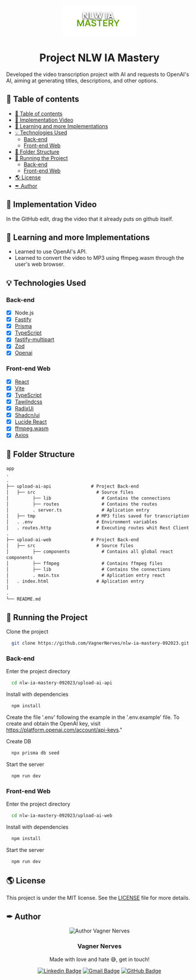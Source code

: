 <p align="center">
  <img width="200px" alt="Project NLW IA Mastery" title="Project NLW IA Mastery Logo" src="./.gihub/logo.svg" />
  
  <h1 align="center">Project NLW IA Mastery</h1>

  <!-- <p align="center">
    🔗 <a href="https://URLThisProject.com">https://URLThisProject.com</a> 🔗
  </p>   -->

Developed the video transcription project with AI and requests to OpenAI's AI, aiming at generating titles, descriptions, and other options.

</p>

## 🧭 Table of contents

- [🧭 Table of contents](#-table-of-contents)
- [🎥 Implementation Video](#-implementation-video)
- [👏 Learning and more Implementations](#-learning-and-more-implementations)
- [💡 Technologies Used](#-technologies-used)
  - [Back-end](#back-end)
  - [Front-end Web](#front-end-web)
- [📂 Folder Structure](#-folder-structure)
- [🚀 Running the Project](#-running-the-project)
  - [Back-end](#back-end-1)
  - [Front-end Web](#front-end-web-1)
- [🌎 License](#-license)
- [✒ Author](#-author)

## 🎥 Implementation Video

In the GitHub edit, drag the video that it already puts on github itself.

<!-- ## 🎨 Layout

Layout developed by [Name](https://www.instagram.com/urlName/)

[![Layout in Figma](https://github.com/VagnerNerves/default-readme/blob/main/assets/layout-in-figma.svg)](https://www.figma.com/files) -->

## 👏 Learning and more Implementations

- Learned to use OpenAI's API.
- Learned to convert the video to MP3 using ffmpeg.wasm through the user's web browser.

## 💡 Technologies Used

### Back-end

- [x] Node.js
- [x] [Fastify](https://fastify.dev/)
- [x] [Prisma](https://www.prisma.io/client)
- [x] [TypeScript](https://www.typescriptlang.org/)
- [x] [fastify-multipart](https://github.com/fastify/fastify-multipart)
- [x] [Zod](https://zod.dev/)
- [x] [Openai](https://platform.openai.com/docs/api-reference)

### Front-end Web

- [x] [React](https://reactjs.org/)
- [x] [Vite](https://vitejs.dev/)
- [x] [TypeScript](https://www.typescriptlang.org/)
- [x] [Tawilndcss](https://tailwindcss.com/)
- [x] [RadixUi](https://www.radix-ui.com/primitives/docs/overview/introduction)
- [x] [Shadcn/ui](https://ui.shadcn.com/docs)
- [x] [Lucide React](https://lucide.dev/guide/packages/lucide-react)
- [x] [ffmpeg.wasm](https://ffmpegwasm.netlify.app/)
- [x] [Axios](https://axios-http.com/ptbr/)

## 📂 Folder Structure

```plainText
app
.
.
├── upload-ai-api               # Project Back-end
│   ├── src                       # Source files
│         ├── lib                   # Contains the connections
│         ├── routes                # Contains the routes
│         . server.ts               # Aplication entry
│   ├── tmp                       # MP3 files saved for transcription
│   . .env                        # Environment variables
│   . routes.http                 # Executing routes whit Rest Client
.
├── upload-ai-web               # Project Back-end
│   ├── src                       # Source files
│         ├── components            # Contains all global react components
│         ├── ffmpeg                # Contains ffmpeg files
│         ├── lib                   # Contains the connections
│         . main.tsx                # Aplication entry react
│   . index.html                  # Aplication entry
│
.
└── README.md
```

## 🚀 Running the Project

Clone the project

```bash
  git clone https://github.com/VagnerNerves/nlw-ia-mastery-092023.git
```

### Back-end

Enter the project directory

```bash
  cd nlw-ia-mastery-092023/upload-ai-api
```

Install with dependencies

```bash
  npm install
```

Create the file '.env' following the example in the '.env.example' file.
To create and obtain the OpenAI key, visit https://platform.openai.com/account/api-keys."

Create DB

```bash
  npx prisma db seed
```

Start the server

```bash
  npm run dev
```

### Front-end Web

Enter the project directory

```bash
  cd nlw-ia-mastery-092023/upload-ai-web
```

Install with dependencies

```bash
  npm install
```

Start the server

```bash
  npm run dev
```

<!-- ### Mobile

Clone the project

```bash
  git clone https://link-para-o-projeto
```

Enter the project directory

```bash
  cd my-project
```

Install with dependencies

```bash
  npm install
```

Start the server

```bash
  npx expo start
```

- IOS:

```bash
  npx pod-install && npx react-native run-ios
```

- Android:

```bash
  npx react-native run-android
``` -->

<!-- ## 📝 Routes

[![Run in Postman](https://github.com/VagnerNerves/default-readme/blob/main/assets/run-in-postman.svg)](https://app.getpostman.com/run-collection/link)
[![Run in Insomnia](https://github.com/VagnerNerves/default-readme/blob/main/assets/run-in-insomnia.svg)](https://insomnia.rest/run/?label=NAMEPROJECT&uri=LINK) -->

## 🌎 License

This project is under the MIT license. See the [LICENSE](https://choosealicense.com/licenses/mit/) file for more details.

## ✒ Author

<p align="center">
  <img width="200px" alt="Author Vagner Nerves" title="Author Vagner Nerves" src="https://github.com/VagnerNerves/default-readme/blob/main/assets/VagnerNerves.svg" />

  <h3 align="center">Vagner Nerves</h3>
  
  <p align="center">  
    Made with love and hate 😅, get in touch!
  </p>
</p>  
  
<div align="center">

[![Linkedin Badge](https://img.shields.io/badge/-LinkedIn-1f6feb?style=flat-square&logo=Linkedin&logoColor=white&link=https://www.linkedin.com/in/vagnernervessantos/)](https://www.linkedin.com/in/vagnernervessantos/)
[![Gmail Badge](https://img.shields.io/badge/-vagnernervessantos@gmail.com-1f6feb?style=flat-square&logo=Gmail&logoColor=white&link=mailto:vagnernervessantos@gmail.com)](mailto:vagnernervessantos@gmail.com)
[![GitHub Badge](https://img.shields.io/badge/-GitHub-1f6feb?style=flat-square&logo=GitHub&logoColor=white&link=https://github.com/VagnerNerves)](https://github.com/VagnerNerves)

</div>
